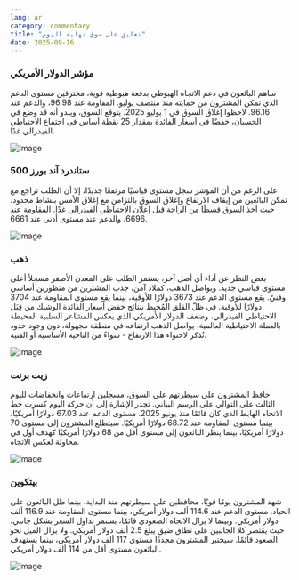 ```yaml
---
lang: ar
category: commentary
title: "تعليق على سوق نهاية اليوم"
date: 2025-09-16
---
```


### مؤشر الدولار الأمريكي

ساهم البائعون في دعم الاتجاه الهبوطي بدفعة هبوطية قوية، مخترقين مستوى الدعم الذي تمكن المشترون من حمايته منذ منتصف يوليو. المقاومة عند 96.98، والدعم عند 96.16. لاحظوا إغلاق السوق في 1 يوليو 2025. يتوقع السوق، ويبدو أنه قد وضع في الحسبان، خفضًا في أسعار الفائدة بمقدار 25 نقطة أساس في اجتماع الاحتياطي الفيدرالي غدًا.

![Image](https://markleighedu.github.io/img/Sep-2025/16-Sep-2025/usdindex.jpg)

### ستاندرد آند بورز 500

على الرغم من أن المؤشر سجل مستوى قياسيًا مرتفعًا جديدًا، إلا أن الطلب تراجع مع تمكن البائعين من إيقاف الارتفاع وإغلاق السوق بالتزامن مع إغلاق الأمس بنشاط محدود، حيث أخذ السوق قسطًا من الراحة قبل إعلان الاحتياطي الفيدرالي غدًا. المقاومة عند 6696، والدعم عند مستوى أدنى عند 6661.

![Image](https://markleighedu.github.io/img/Sep-2025/16-Sep-2025/sp500.jpg)

### ذهب

بغض النظر عن أداء أي أصل آخر، يستمر الطلب على المعدن الأصفر مسجلاً أعلى مستوى قياسي جديد. ويواصل الذهب، كملاذ آمن، جذب المشترين من منظورين أساسي وفنيّ. يقع مستوى الدعم عند 3673 دولارًا للأوقية، بينما يقع مستوى المقاومة عند 3704 دولارًا للأوقية. في ظلّ القلق المُحيط بنتائج خفض أسعار الفائدة الوشيك من قِبَل الاحتياطي الفيدرالي، وضعف الدولار الأمريكي الذي يعكس المشاعر السلبية المحيطة بالعملة الاحتياطية العالمية، يواصل الذهب ارتفاعه في منطقة مجهولة، دون وجود حدود تُذكر لاحتواء هذا الارتفاع - سواءً من الناحية الأساسية أو الفنية.

![Image](https://markleighedu.github.io/img/Sep-2025/16-Sep-2025/gold.jpg)

### زيت برنت

حافظ المشترون على سيطرتهم على السوق، مسجلين ارتفاعات وانخفاضات لليوم الثالث على التوالي على الرسم البياني. تجدر الإشارة إلى أن حركة اليوم كسرت خط الاتجاه الهابط الذي كان قائمًا منذ يونيو 2025. مستوى الدعم عند 67.03 دولارًا أمريكيًا، بينما مستوى المقاومة عند 68.72 دولارًا أمريكيًا. سيتطلع المشترون إلى مستوى 70 دولارًا أمريكيًا، بينما ينظر البائعون إلى مستوى أقل من 68 دولارًا أمريكيًا كهدف أول في محاولة لعكس الاتجاه.

![Image](https://markleighedu.github.io/img/Sep-2025/16-Sep-2025/brentoil.jpg)

### بيتكوين

شهد المشترون يومًا قويًا، محافظين على سيطرتهم منذ البداية، بينما ظل البائعون على الحياد. مستوى الدعم عند 114.6 ألف دولار أمريكي، بينما مستوى المقاومة عند 116.9 ألف دولار أمريكي. وبينما لا يزال الاتجاه الصعودي قائمًا، يستمر تداول السعر بشكل جانبي، حيث يقتصر كلا الجانبين على نطاق ضيق يبلغ 2.5 ألف دولار أمريكي. ولا يزال الميل نحو الصعود قائمًا. سيختبر المشترون مجددًا مستوى 117 ألف دولار أمريكي، بينما يستهدف البائعون مستوى أقل من 114 ألف دولار أمريكي.

![Image](https://markleighedu.github.io/img/Sep-2025/16-Sep-2025/bitcoin.jpg)

